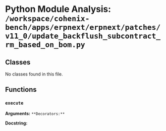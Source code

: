 # Python Module Analysis: `/workspace/cohenix-bench/apps/erpnext/erpnext/patches/v11_0/update_backflush_subcontract_rm_based_on_bom.py`

## Classes

No classes found in this file.


## Functions

### `execute`
**Arguments:** ``
**Decorators:** ``

**Docstring:**
```

```

